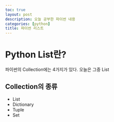 ```yaml
---
toc: true
layout: post
description: 오늘 공부한 파이썬 내용
categories: [python]
title: 파이썬 리스트
---
```



# Python List란?

파이썬의 Collection에는 4가지가 있다. 오늘은 그중 List

## Collection의 종류

* List
* Dictionary
* Tuple
* Set
